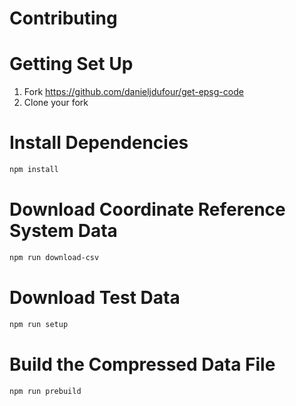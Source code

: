 # Contributing

# Getting Set Up
1) Fork https://github.com/danieljdufour/get-epsg-code
2) Clone your fork

# Install Dependencies
```bash
npm install
```

# Download Coordinate Reference System Data
```bash
npm run download-csv
```

# Download Test Data
```bash
npm run setup
```

# Build the Compressed Data File
```bash
npm run prebuild
```